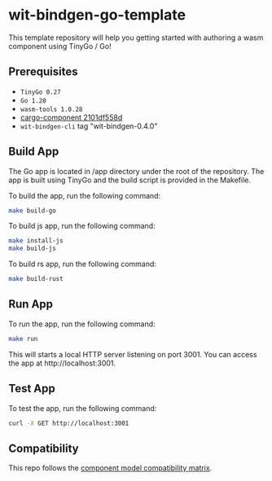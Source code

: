 # wit-bindgen-go-template

This template repository will help you getting started with authoring a wasm component using TinyGo / Go!

## Prerequisites

- `TinyGo 0.27`
- `Go 1.20`
- `wasm-tools 1.0.28`
- [cargo-component 2101df558d](https://github.com/bytecodealliance/cargo-component/commits/2101df558d116f6bebab808bb6f29c672410ef7b)
- `wit-bindgen-cli` tag "wit-bindgen-0.4.0"

## Build App
The Go app is located in /app directory under the root of the repository. The app is built using TinyGo and the build script is provided in the Makefile.

To build the app, run the following command:

```bash
make build-go
```

To build js app, run the following command:

```bash
make install-js
make build-js
```

To build rs app, run the following command:

```bash
make build-rust
```

## Run App
To run the app, run the following command:

```bash
make run
```

This will starts a local HTTP server listening on port 3001. You can access the app at http://localhost:3001.

## Test App
To test the app, run the following command:

```bash
curl -X GET http://localhost:3001
```

## Compatibility

This repo follows the [component model compatibility matrix](https://bytecodealliance.org/articles/component-model-tooling-compatibility).
